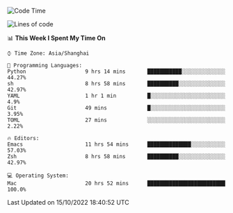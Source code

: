 <!--START_SECTION:waka-->
![Code Time](http://img.shields.io/badge/Code%20Time-915%20hrs%2017%20mins-blue)

![Lines of code](https://img.shields.io/badge/From%20Hello%20World%20I%27ve%20Written-22%20Thousand%20lines%20of%20code-blue)

📊 **This Week I Spent My Time On** 

```text
⌚︎ Time Zone: Asia/Shanghai

💬 Programming Languages: 
Python                   9 hrs 14 mins       ███████████░░░░░░░░░░░░░░   44.27% 
sh                       8 hrs 58 mins       ██████████░░░░░░░░░░░░░░░   42.97% 
YAML                     1 hr 1 min          █░░░░░░░░░░░░░░░░░░░░░░░░   4.9% 
Git                      49 mins             █░░░░░░░░░░░░░░░░░░░░░░░░   3.95% 
TOML                     27 mins             ░░░░░░░░░░░░░░░░░░░░░░░░░   2.22%

🔥 Editors: 
Emacs                    11 hrs 54 mins      ██████████████░░░░░░░░░░░   57.03% 
Zsh                      8 hrs 58 mins       ██████████░░░░░░░░░░░░░░░   42.97%

💻 Operating System: 
Mac                      20 hrs 52 mins      █████████████████████████   100.0%

```


 Last Updated on 15/10/2022 18:40:52 UTC
<!--END_SECTION:waka-->
